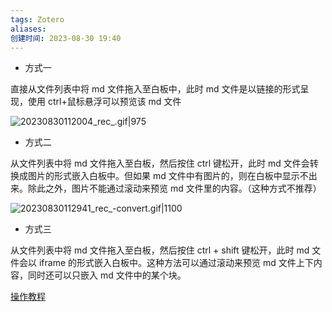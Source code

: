 ```yaml
---
tags: Zotero
aliases: 
创建时间: 2023-08-30 19:40
---
```



- 方式一

直接从文件列表中将 md 文件拖入至白板中，此时 md 文件是以链接的形式呈现，使用 ctrl+鼠标悬浮可以预览该 md 文件

![20230830112004_rec_.gif|975](https://zbn-picture-1319009493.cos.ap-guangzhou.myqcloud.com/public-pic/202308301120710.gif)

- 方式二

从文件列表中将 md 文件拖入至白板，然后按住 ctrl 键松开，此时 md 文件会转换成图片的形式嵌入白板中。但如果 md 文件中有图片的，则在白板中显示不出来。除此之外，图片不能通过滚动来预览 md 文件里的内容。（这种方式不推荐）

![20230830112941_rec_-convert.gif|1100](https://zbn-picture-1319009493.cos.ap-guangzhou.myqcloud.com/public-pic/202308301131697.gif)

- 方式三

从文件列表中将 md 文件拖入至白板，然后按住 ctrl + shift 键松开，此时 md 文件会以 iframe 的形式嵌入白板中。这种方法可以通过滚动来预览 md 文件上下内容，同时还可以只嵌入 md 文件中的某个块。

[操作教程](https://www.bilibili.com/video/BV1j8411S7pT?t=0.6)